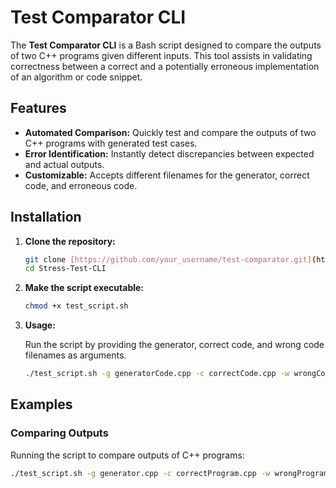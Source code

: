 # Test Comparator CLI

The **Test Comparator CLI** is a Bash script designed to compare the outputs of two C++ programs given different inputs. This tool assists in validating correctness between a correct and a potentially erroneous implementation of an algorithm or code snippet.

## Features

- **Automated Comparison:** Quickly test and compare the outputs of two C++ programs with generated test cases.
- **Error Identification:** Instantly detect discrepancies between expected and actual outputs.
- **Customizable:** Accepts different filenames for the generator, correct code, and erroneous code.

## Installation

1. **Clone the repository:**

    ```bash
    git clone [https://github.com/your_username/test-comparator.git](https://github.com/SinghAtithi/Stress-Test-CLI.git)
    cd Stress-Test-CLI
    ```

2. **Make the script executable:**

    ```bash
    chmod +x test_script.sh
    ```

3. **Usage:**

    Run the script by providing the generator, correct code, and wrong code filenames as arguments.

    ```bash
    ./test_script.sh -g generatorCode.cpp -c correctCode.cpp -w wrongCode.cpp
    ```

## Examples

### Comparing Outputs

Running the script to compare outputs of C++ programs:

```bash
./test_script.sh -g generator.cpp -c correctProgram.cpp -w wrongProgram.cpp
